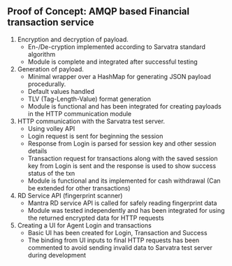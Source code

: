 ## Proof of Concept: AMQP based Financial transaction service
1. Encryption and decryption of payload.
    - En-/De-cryption implemented according to Sarvatra standard algorithm
    - Module is complete and integrated after successful testing
2. Generation of payload.
    - Minimal wrapper over a HashMap for generating JSON payload procedurally.
    - Default values handled
    - TLV (Tag-Length-Value) format generation
    - Module is functional and has been integrated for creating payloads in the HTTP communication module
3. HTTP communication with the Sarvatra test server.
    - Using volley API
    - Login request is sent for beginning the session
    - Response from Login is parsed for session key and other session details
    - Transaction request for transactions along with the saved session key from Login is sent and the response is used to show success status of the txn
    - Module is functional and its implemented for cash withdrawal (Can be extended for other transactions)
4. RD Service API (fingerprint scanner)
    - Mantra RD service API is called for safely reading fingerprint data
    - Module was tested independently and has been integrated for using the returned encrypted data for HTTP requests
5. Creating a UI for Agent Login and transactions
    - Basic UI has been created for Login, Transaction and Success
    - The binding from UI inputs to final HTTP requests has been commented to avoid sending invalid data to Sarvatra test server during development

